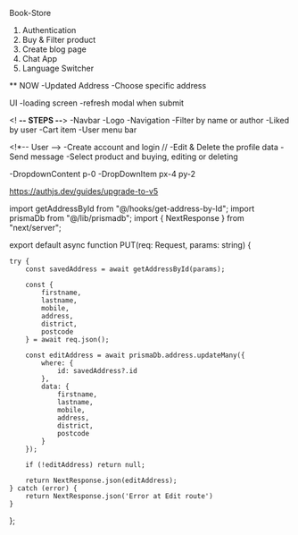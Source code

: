 Book-Store
1. Authentication
2. Buy & Filter product
3. Create blog page
4. Chat App
5. Language Switcher

** NOW
-Updated Address
-Choose specific address

UI
-loading screen
-refresh modal when submit

<! **-- STEPS --**>
-Navbar 
    -Logo
    -Navigation
    -Filter by name or author
    -Liked by user
    -Cart item
    -User menu bar


<!*-- User -->
-Create account and login //
-Edit & Delete the profile data
-Send message 
-Select product and buying, editing or deleting


<!-- shadCN -->
-DropdownContent p-0
-DropDownItem px-4 py-2


https://authjs.dev/guides/upgrade-to-v5

import getAddressById from "@/hooks/get-address-by-Id";
import prismaDb from "@/lib/prismadb";
import { NextResponse } from "next/server";

export default async function PUT(req: Request, params: string) {

    try {
        const savedAddress = await getAddressById(params);

        const {
            firstname,
            lastname,
            mobile,
            address,
            district,
            postcode
        } = await req.json();

        const editAddress = await prismaDb.address.updateMany({
            where: {
                id: savedAddress?.id
            },
            data: {
                firstname,
                lastname,
                mobile,
                address,
                district,
                postcode
            }
        });

        if (!editAddress) return null;

        return NextResponse.json(editAddress);
    } catch (error) {
        return NextResponse.json('Error at Edit route')
    }
};